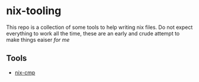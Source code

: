 # nix-tooling

This repo is a collection of some tools to help writing nix files.
Do not expect everything to work all the time, these are an early and crude
attempt to make things eaiser *for me*

## Tools
- [nix-cmp](./lua/README.md)

